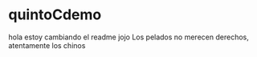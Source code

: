 # quintoCdemo
hola estoy cambiando el readme jojo
Los pelados no merecen derechos, atentamente los chinos